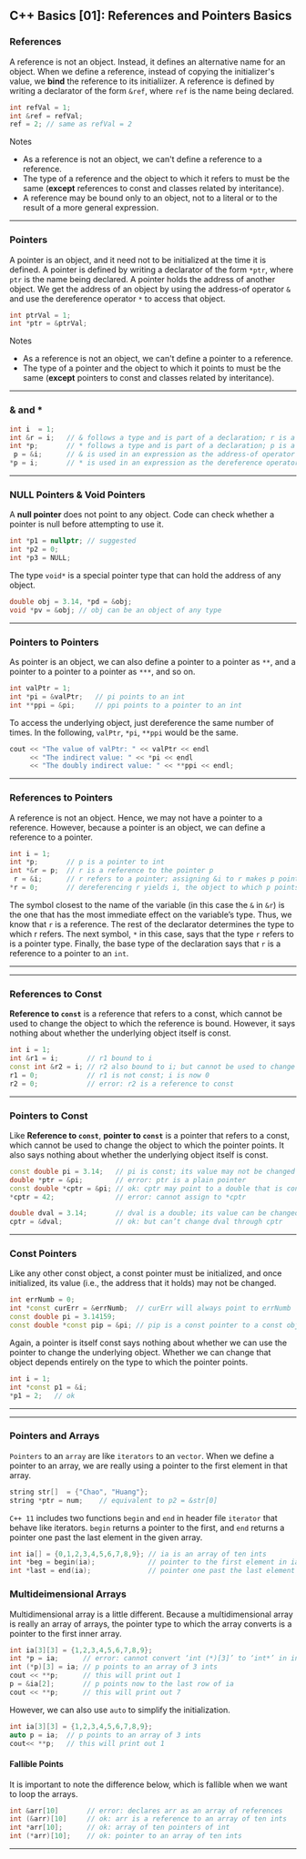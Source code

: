 ## C++ Basics [01]: References and Pointers Basics

### References
A reference is not an object. Instead, it defines an alternative name for an object. When we define a reference, instead of copying the initializer's value, we **bind** the reference to its initialiizer. A reference is defined by writing a declarator of the form `&ref`, where `ref` is the name being declared.
```cpp
int refVal = 1;
int &ref = refVal;
ref = 2; // same as refVal = 2
```
Notes  

- As a reference is not an object, we can't define a reference to a reference.
- The type of a reference and the object to which it refers to must be the same (__except__ references to const and classes related by interitance).
- A reference may be bound only to an object, not to a literal or to the result of a more general expression.

---
### Pointers
A pointer is an object, and it need not to be initialized at the time it is defined. A pointer is defined by writing a declarator of the form `*ptr`, where `ptr` is the name being declared. A pointer holds the address of another object. We get the address of an object by using the address-of operator `&` and use the dereference operator `*` to access that object.
```cpp
int ptrVal = 1;
int *ptr = &ptrVal;
```
Notes  

- As a reference is not an object, we can't define a pointer to a reference.
- The type of a pointer and the object to which it points to must be the same (__except__ pointers to const and classes related by interitance).

---
### & and *
```cpp
int i  = 1;
int &r = i;   // & follows a type and is part of a declaration; r is a reference
int *p;       // * follows a type and is part of a declaration; p is a pointer
 p = &i;      // & is used in an expression as the address-of operator
*p = i;       // * is used in an expression as the dereference operator
```

---
### NULL Pointers & Void Pointers
A **null pointer** does not point to any object. Code can check whether a pointer is null before attempting to use it.
```cpp
int *p1 = nullptr; // suggested
int *p2 = 0;
int *p3 = NULL;
```

The type `void*` is a special pointer type that can hold the address of any object.
```cpp
double obj = 3.14, *pd = &obj;
void *pv = &obj; // obj can be an object of any type
```

---
### Pointers to Pointers
As pointer is an object, we can also define a pointer to a pointer as `**`, and a pointer to a pointer to a pointer as `***`, and so on. 
```cpp
int valPtr = 1;
int *pi = &valPtr;   // pi points to an int
int **ppi = &pi;     // ppi points to a pointer to an int
```
To access the underlying object, just dereference the same number of times. In the following, `valPtr`, `*pi`, `**ppi` would be the same.
```cpp
cout << "The value of valPtr: " << valPtr << endl
     << "The indirect value: " << *pi << endl
     << "The doubly indirect value: " << **ppi << endl;
```

---
### References to Pointers
A reference is not an object. Hence, we may not have a pointer to a reference. However, because a pointer is an object, we can define a reference to a pointer.
```cpp
int i = 1;
int *p;       // p is a pointer to int
int *&r = p;  // r is a reference to the pointer p
 r = &i;      // r refers to a pointer; assigning &i to r makes p point to i
*r = 0;       // dereferencing r yields i, the object to which p points; changes i to 0
```
The symbol closest to the name of the variable (in this case the `&` in `&r`) is the one that has the most immediate effect on the variable’s type. Thus, we know that `r` is a reference. The rest of the declarator determines the type to which r refers. The next symbol, `*` in this case, says that the type `r` refers to is a pointer type. Finally, the base type of the declaration says that `r` is a reference to a pointer to an `int`.

---
---
### References to Const
__Reference to `const`__ is a reference that refers to a const, which cannot be used to change the object to which the reference is bound. However, it says nothing about whether the underlying object itself is const.
```cpp
int i = 1;
int &r1 = i;       // r1 bound to i
const int &r2 = i; // r2 also bound to i; but cannot be used to change i
r1 = 0;            // r1 is not const; i is now 0
r2 = 0;            // error: r2 is a reference to const
```


---
### Pointers to Const
Like __Reference to `const`__, __pointer to `const`__ is a pointer that refers to a const, which cannot be used to change the object to which the pointer points. It also says nothing about whether the underlying object itself is const.
```cpp
const double pi = 3.14;   // pi is const; its value may not be changed
double *ptr = &pi;        // error: ptr is a plain pointer
const double *cptr = &pi; // ok: cptr may point to a double that is const
*cptr = 42;               // error: cannot assign to *cptr

double dval = 3.14;       // dval is a double; its value can be changed
cptr = &dval;             // ok: but can’t change dval through cptr
```

--- 
### Const Pointers
Like any other const object, a const pointer must be initialized, and once initialized, its value (i.e., the address that it holds) may not be changed.
```cpp
int errNumb = 0;
int *const curErr = &errNumb;  // curErr will always point to errNumb
const double pi = 3.14159;
const double *const pip = &pi; // pip is a const pointer to a const object
```
Again, a pointer is itself const says nothing about whether we can use the pointer to change the underlying object. Whether we can change that object depends entirely on the type to which the pointer points.
```cpp
int i = 1;
int *const p1 = &i;
*p1 = 2;   // ok
```

---
---
### Pointers and Arrays
`Pointers` to an `array` are like `iterators` to an `vector`. When we define a pointer to an array, we are really using a pointer to the first element in that array.
```cpp
string str[]  = {"Chao", "Huang"};
string *ptr = num;    // equivalent to p2 = &str[0]
```
`C++ 11` includes two functions `begin` and `end` in header file `iterator` that behave like iterators. `begin` returns a pointer to the first, and `end` returns a pointer one past the last element in the given array.
```cpp
int ia[] = {0,1,2,3,4,5,6,7,8,9}; // ia is an array of ten ints
int *beg = begin(ia);             // pointer to the first element in ia
int *last = end(ia);              // pointer one past the last element in ia
```

### Multideimensional Arrays
 Multidimensional array is a little different. Because a multidimensional array is really an array of arrays, the pointer type to which the array converts is a pointer to the first inner array. 
 ```cpp
 int ia[3][3] = {1,2,3,4,5,6,7,8,9};
 int *p = ia;      // error: cannot convert ‘int (*)[3]’ to ‘int*’ in initialization
 int (*p)[3] = ia; // p points to an array of 3 ints
 cout << **p;      // this will print out 1
 p = &ia[2];       // p points now to the last row of ia
 cout << **p;      // this will print out 7
 ```
 However, we can also use `auto` to simplify the initialization. 
 ```cpp
 int ia[3][3] = {1,2,3,4,5,6,7,8,9};
 auto p = ia;  // p points to an array of 3 ints
 cout<< **p;   // this will print out 1
 ```
 
#### Fallible Points
It is important to note the difference below, which is fallible when we want to loop the arrays.
```cpp
int &arr[10]       // error: declares arr as an array of references
int (&arr)[10]     // ok: arr is a reference to an array of ten ints
int *arr[10];      // ok: array of ten pointers of int
int (*arr)[10];    // ok: pointer to an array of ten ints
```
 
---
